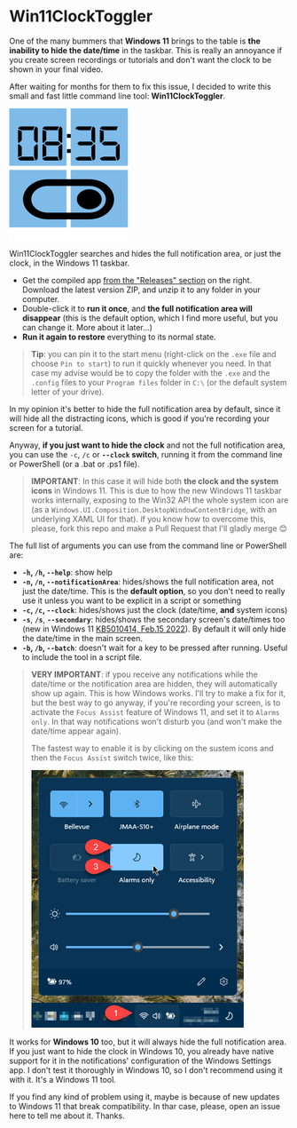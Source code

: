 # Win11ClockToggler

One of the many bummers that **Windows 11** brings to the table is **the inability to hide the date/time** in the taskbar. This is really an annoyance if you create screen recordings or tutorials and don't want the clock to be shown in your final video.

After waiting for months for them to fix this issue, I decided to write this small and fast little command line tool: **Win11ClockToggler**.

![The app icon](Win11ClockToggler.png)

Win11ClockToggler searches and hides the full notification area, or just the clock, in the Windows 11 taskbar.

- Get the compiled app [from the "Releases" section](https://github.com/jmalarcon/Win11ClockToggler/releases) on the right. Download the latest version ZIP, and unzip it to any folder in your computer.
- Double-click it to **run it once**, and **the full notification area will disappear** (this is the default option, which I find more useful, but you can change it. More about it later...)
- **Run it again to restore** everything to its normal state.

>**Tip**: you can pin it to the start menu (right-click on the `.exe` file and choose `Pin to start`) to run it quickly whenever you need. In that case my advise would be to copy the folder with the `.exe` and the `.config` files to your `Program files` folder in `C:\` (or the default system letter of your drive).

In my opinion it's better to hide the full notification area by default, since it will hide all the distracting icons, which is good if you're recording your screen for a tutorial.

Anyway, **if you just want to hide the clock** and not the full notification area,  you can use the `-c`, `/c` or **`--clock` switch**, running it from the command line or PowerShell (or a .bat or .ps1 file). 

> **IMPORTANT**: In this case it will hide both **the clock and the system icons** in Windows 11. This is due to how the new Windows 11 taskbar works internally, exposing to the Win32 API the whole system icon are (as a `Windows.UI.Composition.DesktopWindowContentBridge`, with an underlying XAML UI for that). if you know how to overcome this, please, fork this repo and make a Pull Request that I'll gladly merge :blush:

The full list of arguments you can use from the command line or PowerShell are:

- **`-h`, `/h`, `--help`**: show help
- **`-n`, `/n`, `--notificationArea`**: hides/shows the full notification area, not just the date/time. This is the **default option**, so you don't need to really use it unless you want to be explicit in a script or something
- **`-c`, `/c`, `--clock`**: hides/shows just the clock (date/time, **and** system icons)
- **`-s`**, **`/s`**, **`--secondary`**: hides/shows the secondary screen's date/times too (new in Windows 11 [KB5010414, Feb.15 2022](https://support.microsoft.com/en-us/topic/february-15-2022-kb5010414-os-build-22000-527-preview-73e259d0-45ca-45ef-960f-426035104e73)). By default it will only hide the date/time in the main screen.
- **`-b`, `/b`, `--batch`**: doesn't wait for a key to be pressed after running. Useful to include the tool in a script file.

> **VERY IMPORTANT**: if ypou receive any notifications while the date/time or the notification area are hidden, they will automatically show up again. This is how Windows works. I'll try to make a fix for it, but the best way to go anyway, if you're recording your screen, is to activate the `Focus Assist` feature of Windows 11, and set it to `Alarms only`. In that way notifications won't disturb you (and won't make the date/time appear again).
>
>The fastest way to enable it is by clicking on the sustem icons and then the `Focus Assist` switch twice, like this:
>
>![Activating the Focus Assist](dnd-mode-win11.png)

It works for **Windows 10** too, but it will always hide the full notification area. If you just want to hide the clock in Windows 10, you already have native support for it in the notifications' configuration of the Windows Settings app. I don't test it thoroughly in Windows 10, so I don't recommend using it with it. It's a Windows 11 tool.

If you find any kind of problem using it, maybe is because of new updates to Windows 11 that break compatibility. In thar case, please, open an issue here to tell me about it. Thanks.
